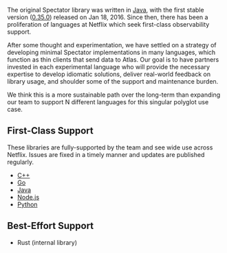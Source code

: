 The original Spectator library was written in [Java](java/usage.md), with the first stable version
([0.35.0]) released on Jan 18, 2016. Since then, there has been a proliferation of languages at
Netflix which seek first-class observability support.

After some thought and experimentation, we have settled on a strategy of developing minimal
Spectator implementations in many languages, which function as thin clients that send data to
Atlas. Our goal is to have partners invested in each experimental language who will provide
the necessary expertise to develop idiomatic solutions, deliver real-world feedback on library
usage, and shoulder some of the support and maintenance burden.

We think this is a more sustainable path over the long-term than expanding our team to support N
different languages for this singular polyglot use case.

[0.35.0]: https://github.com/Netflix/spectator/releases/tag/v0.35.0

## First-Class Support

These libraries are fully-supported by the team and see wide use across Netflix. Issues are fixed
in a timely manner and updates are published regularly.

* [C++](cpp/usage.md)
* [Go](go/usage.md)
* [Java](java/usage.md)
* [Node.js](nodejs/usage.md)
* [Python](py/usage.md)

## Best-Effort Support

* Rust (internal library)
